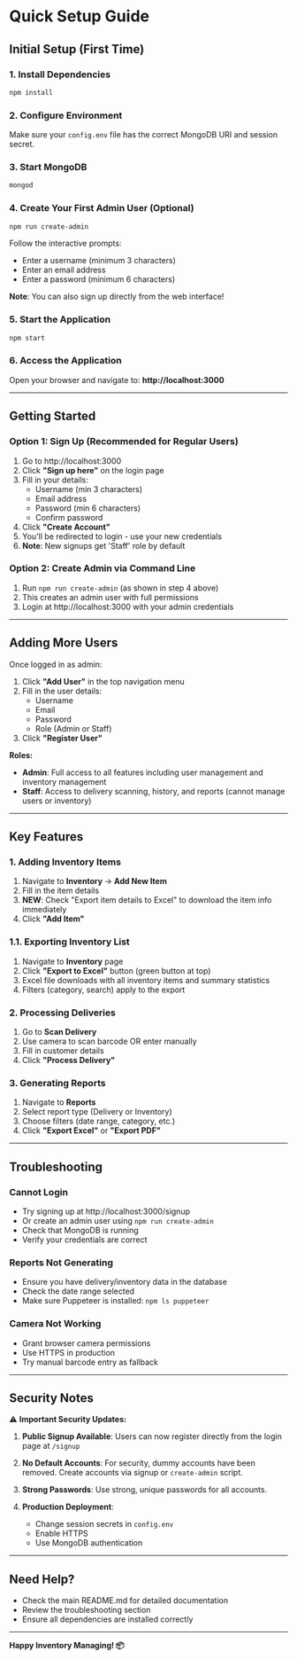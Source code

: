 # Quick Setup Guide

## Initial Setup (First Time)

### 1. Install Dependencies
```bash
npm install
```

### 2. Configure Environment
Make sure your `config.env` file has the correct MongoDB URI and session secret.

### 3. Start MongoDB
```bash
mongod
```

### 4. Create Your First Admin User (Optional)
```bash
npm run create-admin
```

Follow the interactive prompts:
- Enter a username (minimum 3 characters)
- Enter an email address
- Enter a password (minimum 6 characters)

**Note**: You can also sign up directly from the web interface!

### 5. Start the Application
```bash
npm start
```

### 6. Access the Application
Open your browser and navigate to: **http://localhost:3000**

---

## Getting Started

### Option 1: Sign Up (Recommended for Regular Users)

1. Go to http://localhost:3000
2. Click **"Sign up here"** on the login page
3. Fill in your details:
   - Username (min 3 characters)
   - Email address
   - Password (min 6 characters)
   - Confirm password
4. Click **"Create Account"**
5. You'll be redirected to login - use your new credentials
6. **Note**: New signups get 'Staff' role by default

### Option 2: Create Admin via Command Line

1. Run `npm run create-admin` (as shown in step 4 above)
2. This creates an admin user with full permissions
3. Login at http://localhost:3000 with your admin credentials

---

## Adding More Users

Once logged in as admin:

1. Click **"Add User"** in the top navigation menu
2. Fill in the user details:
   - Username
   - Email
   - Password
   - Role (Admin or Staff)
3. Click **"Register User"**

**Roles:**
- **Admin**: Full access to all features including user management and inventory management
- **Staff**: Access to delivery scanning, history, and reports (cannot manage users or inventory)

---

## Key Features

### 1. Adding Inventory Items
1. Navigate to **Inventory** → **Add New Item**
2. Fill in the item details
3. **NEW**: Check "Export item details to Excel" to download the item info immediately
4. Click **"Add Item"**

### 1.1. Exporting Inventory List
1. Navigate to **Inventory** page
2. Click **"Export to Excel"** button (green button at top)
3. Excel file downloads with all inventory items and summary statistics
4. Filters (category, search) apply to the export

### 2. Processing Deliveries
1. Go to **Scan Delivery**
2. Use camera to scan barcode OR enter manually
3. Fill in customer details
4. Click **"Process Delivery"**

### 3. Generating Reports
1. Navigate to **Reports**
2. Select report type (Delivery or Inventory)
3. Choose filters (date range, category, etc.)
4. Click **"Export Excel"** or **"Export PDF"**

---

## Troubleshooting

### Cannot Login
- Try signing up at http://localhost:3000/signup
- Or create an admin user using `npm run create-admin`
- Check that MongoDB is running
- Verify your credentials are correct

### Reports Not Generating
- Ensure you have delivery/inventory data in the database
- Check the date range selected
- Make sure Puppeteer is installed: `npm ls puppeteer`

### Camera Not Working
- Grant browser camera permissions
- Use HTTPS in production
- Try manual barcode entry as fallback

---

## Security Notes

⚠️ **Important Security Updates:**

1. **Public Signup Available**: Users can now register directly from the login page at `/signup`

2. **No Default Accounts**: For security, dummy accounts have been removed. Create accounts via signup or `create-admin` script.

3. **Strong Passwords**: Use strong, unique passwords for all accounts.

3. **Production Deployment**: 
   - Change session secrets in `config.env`
   - Enable HTTPS
   - Use MongoDB authentication

---

## Need Help?

- Check the main README.md for detailed documentation
- Review the troubleshooting section
- Ensure all dependencies are installed correctly

---

**Happy Inventory Managing! 📦**
